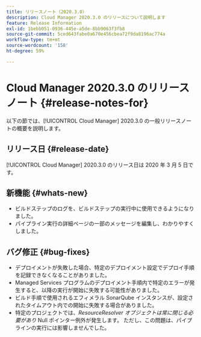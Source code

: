 ```yaml
---
title: リリースノート（2020.3.0）
description: Cloud Manager 2020.3.0 のリリースについて説明します
feature: Release Information
exl-id: 1bebb051-0936-445e-a5de-8bb9063f3fb8
source-git-commit: 5ced643fabe0a670e456cbea72f9da8196ac774a
workflow-type: tm+mt
source-wordcount: '158'
ht-degree: 59%

---
```


# Cloud Manager 2020.3.0 のリリースノート {#release-notes-for}

以下の節では、[!UICONTROL Cloud Manager] 2020.3.0 の一般リリースノートの概要を説明します。

## リリース日 {#release-date}

[!UICONTROL Cloud Manager] 2020.3.0 のリリース日は 2020 年 3 月 5 日です。

## 新機能 {#whats-new}

* ビルドステップのログを、ビルドステップの実行中に使用できるようになりました。
* パイプライン実行の詳細ページの一部のメッセージを編集し、わかりやすくしました。

## バグ修正 {#bug-fixes}

* デプロイメントが失敗した場合、特定のデプロイメント設定でデプロイ手順を記録できなくなることがありました。
* Managed Services プログラムのデプロイメント手順内で特定のエラーが発生すると、以降の実行が開始に失敗する可能性がありました。
* ビルド手順で使用されるエフィメラル SonarQube インスタンスが、設定されたタイムアウト内での開始に失敗する場合がありました。
* 特定のプロジェクトでは、*ResourceResolver オブジェクトは常に閉じる必要があり* Null ポインター例外が発生します。 ただし、この問題は、パイプラインの実行には影響しませんでした。

